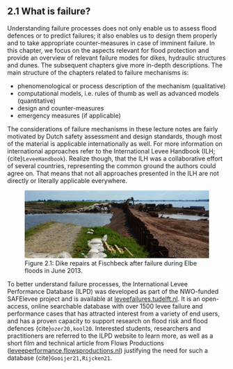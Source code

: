 ## 2.1 What is failure?
Understanding failure processes does not only enable us to assess flood defences or to predict failures; it also enables us to design them properly and to take appropriate counter-measures in case of imminent failure. In this chapter, we focus on the aspects relevant for flood protection and provide an overview of relevant failure modes for dikes, hydraulic structures and dunes. The subsequent chapters give more in-depth descriptions. The main structure of the chapters related to failure mechanisms is:
- phenomenological or process description of the mechanism (qualitative)
- computational models, i.e. rules of thumb as well as advanced models (quantitative)
- design and counter-measures
- emergency measures (if applicable)

The considerations of failure mechanisms in these lecture notes are fairly motivated by Dutch safety assessment and design standards, though most of the material is applicable internationally as well. For more information on international approaches refer to the International Levee Handbook (ILH; {cite}`LeveeHandbook`). Realize though, that the ILH was a collaborative effort of several countries, representing the common ground the authors could agree on. That means that not all approaches presented in the ILH are not directly or literally applicable everywhere.

<figure>
    <img src="./chapter2_figure/Fischbeck_repaired.jpg" alt="Dike repairs at Fischbeck after failure during Elbe floods in June 2013.">
    <figcaption>Figure 2.1: Dike repairs at Fischbeck after failure during Elbe floods in June 2013.</figcaption>
</figure>


To better understand failure processes, the International Levee Performance Database (ILPD)  was developed as part of the NWO-funded SAFElevee project and is available at [leveefailures.tudelft.nl](https://leveefailures.tudelft.nl/). It is an open-access, online searchable database with over 1500 levee failure and performance cases that has attracted interest from a variety of end users, and has a proven capacity to support research on flood risk and flood defences {cite}`ozer20,kool20`. Interested students, researchers and practitioners are referred to the ILPD website to learn more, as well as a short film and technical article from Flows Productions ([leveeperformance.flowsproductions.nl](https://leveeperformance.flowsproductions.nl/)) justifying the need for such a database {cite}`Gooijer21,Rijcken21`.

